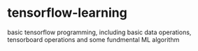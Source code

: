 # tensorflow-learning
basic tensorflow programming, including basic data operations, tensorboard operations and some fundmental ML algorithm
